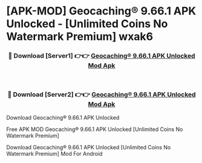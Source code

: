 # [APK-MOD] Geocaching® 9.66.1 APK Unlocked - [Unlimited Coins No Watermark Premium] wxak6



<div align="center">
<h3>🔴 Download [Server1] 👉👉 <a href="https://momento.my/?title=Geocaching®_9.66.1_APK_Unlocked">Geocaching® 9.66.1 APK Unlocked Mod Apk</a></h3><br>

<h3>🔴 Download [Server2] 👉👉 <a href="https://momento.my/?title=Geocaching®_9.66.1_APK_Unlocked">Geocaching® 9.66.1 APK Unlocked Mod Apk</a></h3>
</div>



Download Geocaching® 9.66.1 APK Unlocked 

Free APK MOD Geocaching® 9.66.1 APK Unlocked [Unlimited Coins No Watermark Premium]

Download Geocaching® 9.66.1 APK Unlocked [Unlimited Coins No Watermark Premium] Mod For Android
